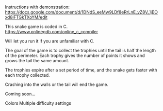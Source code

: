 Instructions with demonstration: https://docs.google.com/document/d/1DNdS_eeMw9LDf8eRrLnE_vZ8V_1jEOxd8iFTGkTXoYM/edit

This snake game is coded in C. 
https://www.onlinegdb.com/online_c_compiler 

Will let you run it if you are unfamiliar with C.

The goal of the game is to collect the trophies until the tail is half the length of the perimeter. Each trophy gives the number of points it shows and grows the tail the same amount.

The trophies expire after a set period of time, and the snake gets faster with each trophy collected.

Crashing into the walls or the tail will end the game. 

Coming soon…

Colors
Multiple difficulty settings

